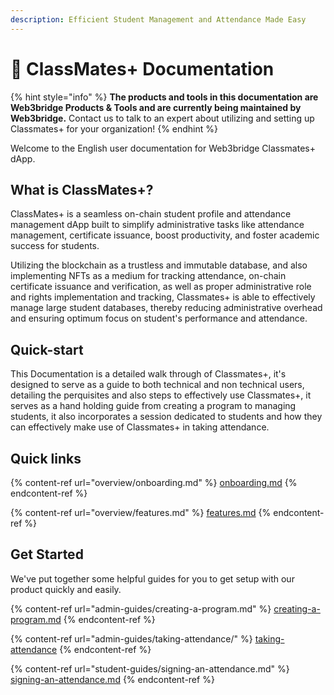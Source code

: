 ```yaml
---
description: Efficient Student Management and Attendance Made Easy
---
```


# 👋 ClassMates+ Documentation



{% hint style="info" %}
**The products and tools in this documentation are Web3bridge Products & Tools and are currently being maintained by Web3bridge.** Contact us to talk to an expert about utilizing and setting up Classmates+ for your organization!
{% endhint %}

Welcome to the English user documentation for Web3bridge Classmates+ dApp.

## What is ClassMates+?

ClassMates+ is a seamless on-chain student profile and attendance management dApp built to simplify administrative tasks like attendance management, certificate issuance, boost productivity, and foster academic success for students.

Utilizing the blockchain as a trustless and immutable database, and also implementing NFTs as a medium for tracking attendance, on-chain certificate issuance and verification, as well as proper administrative role and rights implementation and tracking, Classmates+ is able to effectively manage large student databases, thereby reducing administrative overhead and ensuring optimum focus on student's performance and attendance.

## Quick-start

This Documentation is a detailed walk through of Classmates+, it's designed to serve as a guide to both technical and non technical users, detailing the perquisites and also steps to effectively use Classmates+, it serves as a hand holding guide from creating a program to managing students, it also incorporates a session dedicated to students and how they can effectively make use of Classmates+ in taking attendance. &#x20;

## Quick links

{% content-ref url="overview/onboarding.md" %}
[onboarding.md](overview/onboarding.md)
{% endcontent-ref %}

{% content-ref url="overview/features.md" %}
[features.md](overview/features.md)
{% endcontent-ref %}

## Get Started

We've put together some helpful guides for you to get setup with our product quickly and easily.

{% content-ref url="admin-guides/creating-a-program.md" %}
[creating-a-program.md](admin-guides/creating-a-program.md)
{% endcontent-ref %}

{% content-ref url="admin-guides/taking-attendance/" %}
[taking-attendance](admin-guides/taking-attendance/)
{% endcontent-ref %}

{% content-ref url="student-guides/signing-an-attendance.md" %}
[signing-an-attendance.md](student-guides/signing-an-attendance.md)
{% endcontent-ref %}
